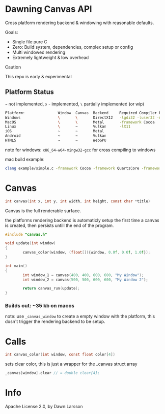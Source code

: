 # Dawning Canvas API
Cross platform rendering backend & windowing with reasonable defaults.

Goals:
- Single file pure C
- Zero: Build system, dependencies, complex setup or config
- Multi windowed rendering
- Extremely lightweight & low overhead

> [!CAUTION]
> This repo is early & experimental

##  Platform Status
`~` not implemented, `x` - implemented, `\` partially implemented (or wip)
```sh
Platform:               Window  Canvas  Backend     Required Compiler Flags
Windows                 \       \       DirectX12   -lgdi32 -luser32 -mwindows -ldwmapi -ldxgi -ld3d12
MacOS                   \       \       Metal       -framework Cocoa
Linux                   \       ~       Vulkan      -lX11
iOS                     ~       ~       Metal
Android                 ~       ~       Vulkan
HTML5                   ~       ~       WebGPU
```
note for windows: `x86_64-w64-mingw32-gcc` for cross compiling to windows

mac build example:
```sh
clang example/simple.c -framework Cocoa -framework QuartzCore -framework Metal
```
# Canvas
```c
int canvas(int x, int y, int width, int height, const char *title)
```
Canvas is the full renderable surface.

the platforms rendering backend is automaticly setup the first time a canvas is created, then persists untill the end of the program.

```c
#include "canvas.h"

void update(int window)
{
        canvas_color(window, (float[]){window, 0.0f, 0.0f, 1.0f});
}

int main()
{
        int window_1 = canvas(400, 400, 600, 600, "My Window");
        int window_2 = canvas(500, 500, 600, 600, "My Window 2");

        return canvas_run(update);
}
```
### Builds out: ~35 kb on macos

note: use `_canvas_window` to create a empty window with the platform, this dosn't trigger the rendering backend to be setup.

# Calls

```c
int canvas_color(int window, const float color[4])
```
sets clear color, this is just a wrapper for the _canvas struct array
```c
_canvas[window].clear // = double clear[4];
```

# Info
Apache License 2.0, by Dawn Larsson
